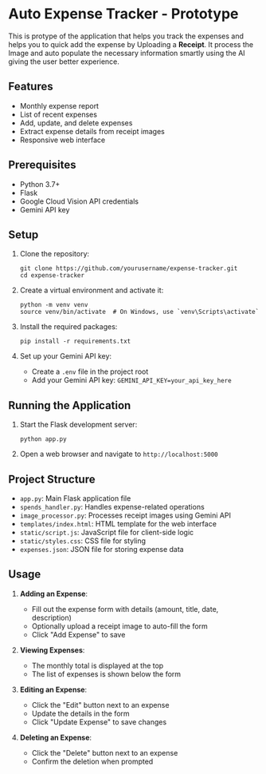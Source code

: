 <h1>Auto Expense Tracker - Prototype</h1>

<p> This is protype of the application that helps you track the expenses and helps you to quick add the expense by Uploading a <b> Receipt</b>. It process the Image and auto populate the necessary information smartly using the AI giving the user better experience. 

## Features

- Monthly expense report
- List of recent expenses
- Add, update, and delete expenses
- Extract expense details from receipt images
- Responsive web interface

## Prerequisites

- Python 3.7+
- Flask
- Google Cloud Vision API credentials
- Gemini API key

## Setup

1. Clone the repository:
   ```
   git clone https://github.com/yourusername/expense-tracker.git
   cd expense-tracker
   ```

2. Create a virtual environment and activate it:
   ```
   python -m venv venv
   source venv/bin/activate  # On Windows, use `venv\Scripts\activate`
   ```

3. Install the required packages:
   ```
   pip install -r requirements.txt
   ```

4. Set up your Gemini API key:
   - Create a `.env` file in the project root
   - Add your Gemini API key: `GEMINI_API_KEY=your_api_key_here`


## Running the Application

1. Start the Flask development server:
   ```
   python app.py
   ```

2. Open a web browser and navigate to `http://localhost:5000`

## Project Structure

- `app.py`: Main Flask application file
- `spends_handler.py`: Handles expense-related operations
- `image_processor.py`: Processes receipt images using Gemini API
- `templates/index.html`: HTML template for the web interface
- `static/script.js`: JavaScript file for client-side logic
- `static/styles.css`: CSS file for styling
- `expenses.json`: JSON file for storing expense data

## Usage

1. **Adding an Expense**: 
   - Fill out the expense form with details (amount, title, date, description)
   - Optionally upload a receipt image to auto-fill the form
   - Click "Add Expense" to save

2. **Viewing Expenses**: 
   - The monthly total is displayed at the top
   - The list of expenses is shown below the form

3. **Editing an Expense**: 
   - Click the "Edit" button next to an expense
   - Update the details in the form
   - Click "Update Expense" to save changes

4. **Deleting an Expense**: 
   - Click the "Delete" button next to an expense
   - Confirm the deletion when prompted

